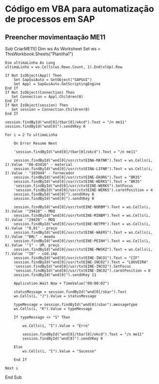 # Código em VBA para automatização de processos em SAP
## Preencher movimentaação ME11


Sub CriarME11() 
    Dim ws As Worksheet 
    Set ws = ThisWorkbook.Sheets("Planilha1") 
    
    Dim ultimaLinha As Long
    ultimaLinha = ws.Cells(ws.Rows.Count, 1).End(xlUp).Row
    
    If Not IsObject(Appl) Then
        Set SapGuiAuto = GetObject("SAPGUI")
        Set Appl = SapGuiAuto.GetScriptingEngine
    End If
    If Not IsObject(Connection) Then
       Set Connection = Appl.Children(0)
    End If
    If Not IsObject(session) Then
       Set session = Connection.Children(0)
    End If
        
    session.findById("wnd[0]/tbar[0]/okcd").Text = "/n me11"
    session.findById("wnd[0]").sendVKey 0
    
    For i = 2 To ultimaLinha
    
        On Error Resume Next
        
        'session.findById("wnd[0]/tbar[0]/okcd").Text = "/n me11"
        
        session.findById("wnd[0]/usr/ctxtEINA-MATNR").Text = ws.Cells(i, 1).Value '"66-03416" - material
        session.findById("wnd[0]/usr/ctxtEINA-LIFNR").Text = ws.Cells(i, 2).Value ' "103944" - fornecedor
        session.findById("wnd[0]/usr/ctxtEINE-EKORG").Text = "BR35"
        session.findById("wnd[0]/usr/ctxtEINE-WERKS").Text = "BR35"
        'session.findById("wnd[0]/usr/ctxtEINE-WERKS").SetFocus
        'session.findById("wnd[0]/usr/ctxtEINE-WERKS").caretPosition = 4
        session.findById("wnd[0]").sendVKey 0
        session.findById("wnd[0]").sendVKey 0
        
        session.findById("wnd[0]/usr/txtEINE-NORBM").Text = ws.Cells(i, 3).Value '"29428" - MOQ
        session.findById("wnd[0]/usr/txtEINE-MINBM").Text = ws.Cells(i, 3).Value '"29428" - MOQ
        session.findById("wnd[0]/usr/txtEINE-NETPR").Text = ws.Cells(i, 4).Value '"0,01" - preço
        session.findById("wnd[0]/usr/ctxtEINE-WAERS").Text = ws.Cells(i, 5).Value '"BRL" - moeda
        session.findById("wnd[0]/usr/txtEINE-PEINH").Text = ws.Cells(i, 6).Value '"1" - UM. preço
        session.findById("wnd[0]/usr/ctxtEINE-MWSKZ").Text = ws.Cells(i, 7).Value '"I0" - cód.imp
        session.findById("wnd[0]/usr/ctxtEINE-INCO1").Text = "CIF"
        session.findById("wnd[0]/usr/txtEINE-INCO2").Text = "LOUVEIRA"
        'session.findById("wnd[0]/usr/txtEINE-INCO2").SetFocus
        'session.findById("wnd[0]/usr/txtEINE-INCO2").caretPosition = 8
        session.findById("wnd[0]").sendVKey 11
        
        Application.Wait Now + TimeValue("00:00:02")
        
        statusMessage = session.findById("wnd[0]/sbar").Text
        ws.Cells(i, "J").Value = statusMessage
        
        typeMessage = session.findById("wnd[0]/sbar").messagetype
        ws.Cells(i, "K").Value = typeMessage
        
        If typeMessage <> "S" Then
            
            ws.Cells(i, "I").Value = "Erro"
            
            session.findById("wnd[0]/tbar[0]/okcd").Text = "/n me11"
            session.findById("wnd[0]").sendVKey 0
            
        Else
            ws.Cells(i, "I").Value = "Sucesso"
            
        End If
        
    Next i            
End Sub

